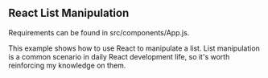 ## React List Manipulation

Requirements can be found in src/components/App.js.

This example shows how to use React to manipulate a list. List manipulation is a common scenario in daily React development life, so it's worth reinforcing my knowledge on them.
